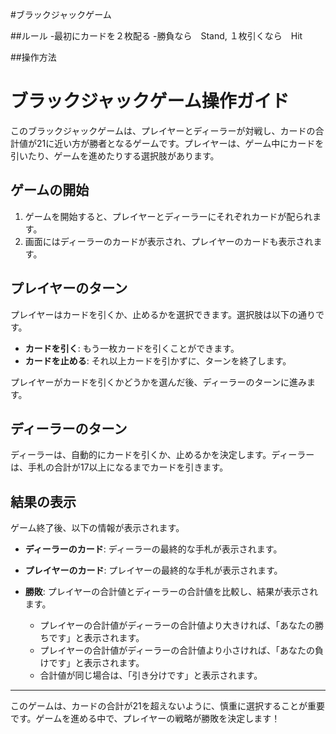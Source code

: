 #ブラックジャックゲーム

##ルール
-最初にカードを２枚配る
-勝負なら　Stand, １枚引くなら　Hit

##操作方法
# ブラックジャックゲーム操作ガイド

このブラックジャックゲームは、プレイヤーとディーラーが対戦し、カードの合計値が21に近い方が勝者となるゲームです。プレイヤーは、ゲーム中にカードを引いたり、ゲームを進めたりする選択肢があります。

## ゲームの開始

1. ゲームを開始すると、プレイヤーとディーラーにそれぞれカードが配られます。
2. 画面にはディーラーのカードが表示され、プレイヤーのカードも表示されます。

## プレイヤーのターン

プレイヤーはカードを引くか、止めるかを選択できます。選択肢は以下の通りです。

- **カードを引く**: もう一枚カードを引くことができます。
- **カードを止める**: それ以上カードを引かずに、ターンを終了します。

プレイヤーがカードを引くかどうかを選んだ後、ディーラーのターンに進みます。

## ディーラーのターン

ディーラーは、自動的にカードを引くか、止めるかを決定します。ディーラーは、手札の合計が17以上になるまでカードを引きます。

## 結果の表示

ゲーム終了後、以下の情報が表示されます。

- **ディーラーのカード**: ディーラーの最終的な手札が表示されます。
- **プレイヤーのカード**: プレイヤーの最終的な手札が表示されます。
- **勝敗**: プレイヤーの合計値とディーラーの合計値を比較し、結果が表示されます。

  - プレイヤーの合計値がディーラーの合計値より大きければ、「あなたの勝ちです」と表示されます。
  - プレイヤーの合計値がディーラーの合計値より小さければ、「あなたの負けです」と表示されます。
  - 合計値が同じ場合は、「引き分けです」と表示されます。

---

このゲームは、カードの合計が21を超えないように、慎重に選択することが重要です。ゲームを進める中で、プレイヤーの戦略が勝敗を決定します！
